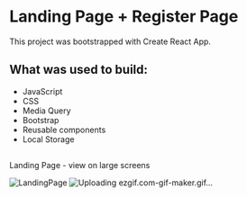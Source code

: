 # Landing Page + Register Page

This project was bootstrapped with Create React App.

## What was used to build:

- JavaScript
- CSS
- Media Query
- Bootstrap
- Reusable components
- Local Storage
##
 Landing Page - view on large screens

![LandingPage](https://user-images.githubusercontent.com/88293904/156933391-5e558e66-4d63-48a1-98a5-329add4f39c9.gif)
![Uploading ezgif.com-gif-maker.gif…]()


